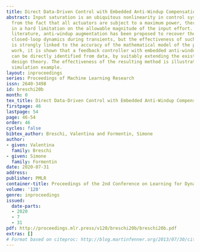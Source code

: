 ```yaml
---
title: Direct Data-Driven Control with Embedded Anti-Windup Compensation
abstract: Input saturation is an ubiquitous nonlinearity in control systems and arises
  from the fact that all actuators are subject to a maximum power, thereby resulting
  in a hard limitation on the allowable magnitude of the input effort. In the scientific
  literature, anti-windup augmentation has been proposed to recover the desired linear
  closed-loop dynamics during transients, but the effectiveness of such a compensation
  is strongly linked to the accuracy of the mathematical model of the plant. In this
  work, it is shown that a feedback controller with embedded anti-windup compensator
  can be directly identified from data, by suitably extending the existing data-driven
  design theory. The effectiveness of the resulting method is illustrated on a benchmark
  simulation example.
layout: inproceedings
series: Proceedings of Machine Learning Research
issn: 2640-3498
id: breschi20b
month: 0
tex_title: Direct Data-Driven Control with Embedded Anti-Windup Compensation
firstpage: 46
lastpage: 54
page: 46-54
order: 46
cycles: false
bibtex_author: Breschi, Valentina and Formentin, Simone
author:
- given: Valentina
  family: Breschi
- given: Simone
  family: Formentin
date: 2020-07-31
address: 
publisher: PMLR
container-title: Proceedings of the 2nd Conference on Learning for Dynamics and Control
volume: '120'
genre: inproceedings
issued:
  date-parts:
  - 2020
  - 7
  - 31
pdf: http://proceedings.mlr.press/v120/breschi20b/breschi20b.pdf
extras: []
# Format based on citeproc: http://blog.martinfenner.org/2013/07/30/citeproc-yaml-for-bibliographies/
---
```

